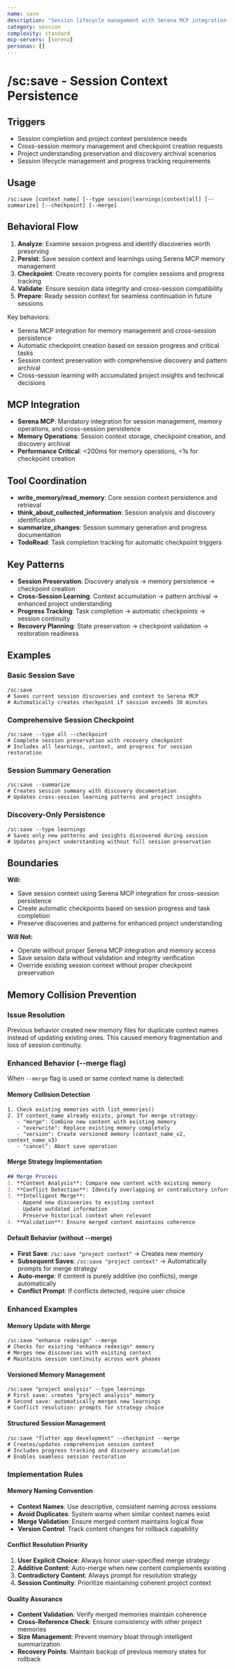 ```yaml
---
name: save
description: "Session lifecycle management with Serena MCP integration for session context persistence"
category: session
complexity: standard
mcp-servers: [serena]
personas: []
---
```


# /sc:save - Session Context Persistence

## Triggers
- Session completion and project context persistence needs
- Cross-session memory management and checkpoint creation requests
- Project understanding preservation and discovery archival scenarios
- Session lifecycle management and progress tracking requirements

## Usage
```
/sc:save [context_name] [--type session|learnings|context|all] [--summarize] [--checkpoint] [--merge]
```

## Behavioral Flow
1. **Analyze**: Examine session progress and identify discoveries worth preserving
2. **Persist**: Save session context and learnings using Serena MCP memory management
3. **Checkpoint**: Create recovery points for complex sessions and progress tracking
4. **Validate**: Ensure session data integrity and cross-session compatibility
5. **Prepare**: Ready session context for seamless continuation in future sessions

Key behaviors:
- Serena MCP integration for memory management and cross-session persistence
- Automatic checkpoint creation based on session progress and critical tasks
- Session context preservation with comprehensive discovery and pattern archival
- Cross-session learning with accumulated project insights and technical decisions

## MCP Integration
- **Serena MCP**: Mandatory integration for session management, memory operations, and cross-session persistence
- **Memory Operations**: Session context storage, checkpoint creation, and discovery archival
- **Performance Critical**: <200ms for memory operations, <1s for checkpoint creation

## Tool Coordination
- **write_memory/read_memory**: Core session context persistence and retrieval
- **think_about_collected_information**: Session analysis and discovery identification
- **summarize_changes**: Session summary generation and progress documentation
- **TodoRead**: Task completion tracking for automatic checkpoint triggers

## Key Patterns
- **Session Preservation**: Discovery analysis → memory persistence → checkpoint creation
- **Cross-Session Learning**: Context accumulation → pattern archival → enhanced project understanding
- **Progress Tracking**: Task completion → automatic checkpoints → session continuity
- **Recovery Planning**: State preservation → checkpoint validation → restoration readiness

## Examples

### Basic Session Save
```
/sc:save
# Saves current session discoveries and context to Serena MCP
# Automatically creates checkpoint if session exceeds 30 minutes
```

### Comprehensive Session Checkpoint
```
/sc:save --type all --checkpoint
# Complete session preservation with recovery checkpoint
# Includes all learnings, context, and progress for session restoration
```

### Session Summary Generation
```
/sc:save --summarize
# Creates session summary with discovery documentation
# Updates cross-session learning patterns and project insights
```

### Discovery-Only Persistence
```
/sc:save --type learnings
# Saves only new patterns and insights discovered during session
# Updates project understanding without full session preservation
```

## Boundaries

**Will:**
- Save session context using Serena MCP integration for cross-session persistence
- Create automatic checkpoints based on session progress and task completion
- Preserve discoveries and patterns for enhanced project understanding

**Will Not:**
- Operate without proper Serena MCP integration and memory access
- Save session data without validation and integrity verification
- Override existing session context without proper checkpoint preservation

## Memory Collision Prevention

### Issue Resolution
Previous behavior created new memory files for duplicate context names instead of updating existing ones. This caused memory fragmentation and loss of session continuity.

### Enhanced Behavior (--merge flag)
When `--merge` flag is used or same context name is detected:

#### Memory Collision Detection
```
1. Check existing memories with list_memories()
2. If context_name already exists, prompt for merge strategy:
   - "merge": Combine new content with existing memory
   - "overwrite": Replace existing memory completely  
   - "version": Create versioned memory (context_name_v2, context_name_v3)
   - "cancel": Abort save operation
```

#### Merge Strategy Implementation
```markdown
## Merge Process
1. **Content Analysis**: Compare new content with existing memory
2. **Conflict Detection**: Identify overlapping or contradictory information
3. **Intelligent Merge**: 
   - Append new discoveries to existing context
   - Update outdated information
   - Preserve historical context when relevant
4. **Validation**: Ensure merged content maintains coherence
```

#### Default Behavior (without --merge)
- **First Save**: `/sc:save "project context"` → Creates new memory
- **Subsequent Saves**: `/sc:save "project context"` → Automatically prompts for merge strategy
- **Auto-merge**: If content is purely additive (no conflicts), merge automatically
- **Conflict Prompt**: If conflicts detected, require user choice

### Enhanced Examples

#### Memory Update with Merge
```
/sc:save "enhance redesign" --merge
# Checks for existing "enhance redesign" memory
# Merges new discoveries with existing context
# Maintains session continuity across work phases
```

#### Versioned Memory Management
```
/sc:save "project analysis" --type learnings
# First save: creates "project analysis" memory
# Second save: automatically merges new learnings
# Conflict resolution: prompts for strategy choice
```

#### Structured Session Management
```
/sc:save "flutter app development" --checkpoint --merge
# Creates/updates comprehensive session context
# Includes progress tracking and discovery accumulation
# Enables seamless session restoration
```

### Implementation Rules

#### Memory Naming Convention
- **Context Names**: Use descriptive, consistent naming across sessions
- **Avoid Duplicates**: System warns when similar context names exist
- **Merge Validation**: Ensure merged content maintains logical flow
- **Version Control**: Track content changes for rollback capability

#### Conflict Resolution Priority
1. **User Explicit Choice**: Always honor user-specified merge strategy
2. **Additive Content**: Auto-merge when new content complements existing
3. **Contradictory Content**: Always prompt for resolution strategy
4. **Session Continuity**: Prioritize maintaining coherent project context

#### Quality Assurance
- **Content Validation**: Verify merged memories maintain coherence
- **Cross-Reference Check**: Ensure consistency with other project memories
- **Size Management**: Prevent memory bloat through intelligent summarization
- **Recovery Points**: Maintain backup of previous memory states for rollback